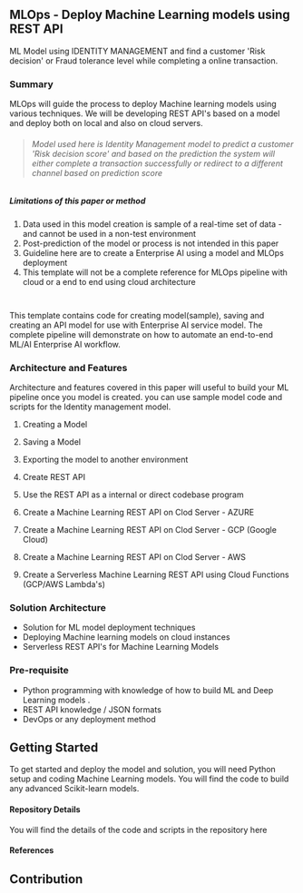 ## MLOps - Deploy Machine Learning models using REST API

ML Model using IDENTITY MANAGEMENT and find a customer 'Risk decision'  or Fraud tolerance level while completing a online transaction.

### Summary

MLOps will guide the process to deploy Machine learning models using various techniques. We will be developing REST API's based on a model and deploy both on local and also on cloud servers. 

> ###### *Model used here is Identity Management model to predict a customer 'Risk decision score' and based on the prediction the system will either complete a transaction successfully or redirect to a different channel based on prediction score*



##### Limitations of this paper or method

1. Data used in this model creation is sample of a real-time set of data - and cannot be used in a non-test environment
2. Post-prediction of the model or process is not intended in this paper
3. Guideline here are to create a Enterprise AI using a model and MLOps deployment
4. This template will not be a complete reference for MLOps pipeline with cloud or a end to end using cloud architecture

<image>

![]()



This template contains code for creating model(sample), saving and creating an API model for use with Enterprise AI service model.  The complete pipeline will demonstrate on how to automate an end-to-end ML/AI Enterprise AI workflow.



### Architecture and Features

Architecture and features covered in this paper will useful to build your ML pipeline once you model is created. you can use sample model code and scripts for the Identity management model.

1. Creating a Model

2. Saving a Model

3. Exporting the model to another environment

4. Create REST API 

5. Use the REST API as a internal or direct codebase program

6. Create a Machine Learning REST API on Clod Server - AZURE

7. Create a Machine Learning REST API on Clod Server - GCP (Google Cloud)

8. Create a Machine Learning REST API on Clod Server - AWS 

9. Create a Serverless Machine Learning REST API using Cloud Functions (GCP/AWS Lambda's)

   

### Solution Architecture

* Solution for ML model deployment techniques
* Deploying Machine learning models on cloud instances
* Serverless REST API's for Machine Learning Models



### Pre-requisite

* Python programming with knowledge of how to build ML and Deep Learning models .
* REST API knowledge / JSON formats
* DevOps or any deployment method 



## Getting Started

To get started and deploy the model and solution, you will need Python setup and coding Machine Learning models. You will find the code to build any advanced Scikit-learn models. 

#### Repository Details

You will find the details of the code and scripts in the repository here

#### References


## Contribution

